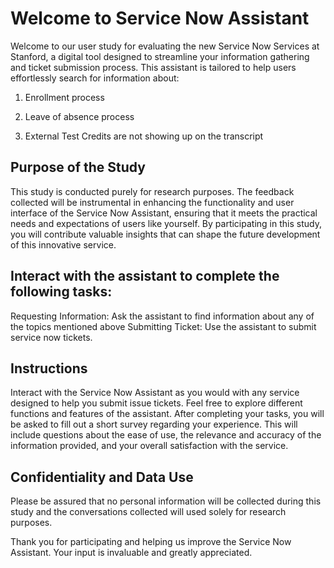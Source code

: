 # Welcome to Service Now Assistant

Welcome to our user study for evaluating the new Service Now Services at Stanford, a digital tool designed to streamline your information gathering and ticket submission process. This assistant is tailored to help users effortlessly search for information about:

1. Enrollment process

2. Leave of absence process

3. External Test Credits are not showing up on the transcript


## Purpose of the Study
This study is conducted purely for research purposes. The feedback collected will be instrumental in enhancing the functionality and user interface of the Service Now Assistant, ensuring that it meets the practical needs and expectations of users like yourself. By participating in this study, you will contribute valuable insights that can shape the future development of this innovative service.


## Interact with the assistant to complete the following tasks:

Requesting Information: Ask the assistant to find information about any of the topics mentioned above
Submitting Ticket: Use the assistant to submit service now tickets.

## Instructions

Interact with the Service Now Assistant as you would with any service designed to help you submit issue tickets.
Feel free to explore different functions and features of the assistant.
After completing your tasks, you will be asked to fill out a short survey regarding your experience. This will include questions about the ease of use, the relevance and accuracy of the information provided, and your overall satisfaction with the service.

## Confidentiality and Data Use
Please be assured that no personal information will be collected during this study and the conversations collected will used solely for research purposes.

Thank you for participating and helping us improve the Service Now Assistant. Your input is invaluable and greatly appreciated.